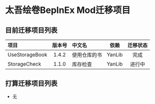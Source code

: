 # 太吾绘卷BepInEx Mod迁移项目

## 目前迁移项目列表
| 项目 | 版本号 | 中文名 | 依赖 | 迁移状态 |
| :--- | :---: | :--- | :---: | :---: |
| UseStorageBook | 1.4.2 | 使用仓库的书 | YanLib | 完成 |
| StorageCheck | 1.1.0 | 库存检查 | YanLib | 进行中 |

## 打算迁移项目列表
- 无

